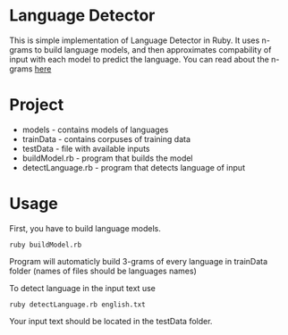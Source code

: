 # Language Detector
This is simple implementation of Language Detector in Ruby. It uses n-grams to build language models, and then approximates compability of input with each model to predict the language.
You can read about the n-grams [here](https://www.sitepoint.com/natural-language-processing-ruby-n-grams/)

# Project
* models - contains models of languages
* trainData - contains corpuses of training data
* testData - file with available inputs
* buildModel.rb - program that builds the model
* detectLanguage.rb - program that detects language of input

# Usage
First, you have to build language models.
```
ruby buildModel.rb
```
Program will automaticly build 3-grams of every language in trainData folder (names of files should be languages names)

To detect language in the input text use
```
ruby detectLanguage.rb english.txt
```
Your input text should be located in the testData folder.